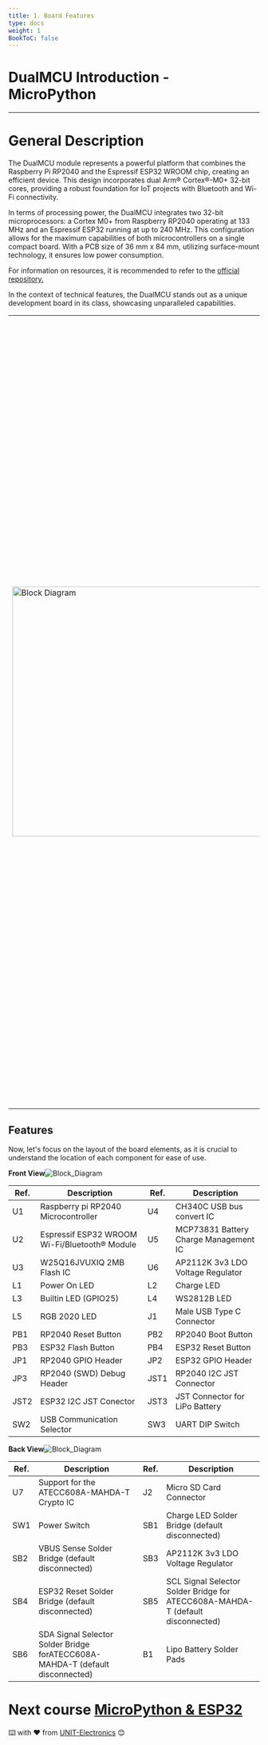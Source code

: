 ```yaml
---
title: 1. Board Features
type: docs
weight: 1
BookToC: false
---
```


<!-- # 8-bit enhanced USB microcontroller CH559 -->
# DualMCU Introduction - MicroPython  
<!-- 
## 1. Descripción general
El módulo DualMCU representa una innovadora fusión entre el microcontrolador Raspberry Pi RP2040 y el chip Espressif ESP32 WROOM, consolidados en un único y eficiente dispositivo. Este diseño aprovecha plenamente los núcleos duales Arm® Cortex®-M0+ de 32 bits, proporcionando una base sólida para la implementación de proyectos de Internet de las cosas (IoT) con conectividad Bluetooth® y Wi-Fi.

En términos de potencia de procesamiento, la DualMCU integra dos microprocesadores de 32 bits: un Cortex M0+ de Raspberry RP2040 que opera a 133 MHz y un Espressif ESP32 que alcanza hasta 240 MHz. Esta combinación estratégica permite capitalizar al máximo las capacidades de ambos microcontroladores en una única tarjeta de desarrollo. Con un tamaño de PCB de 36 mm x 84 mm y utilizando tecnología de montaje superficial, la DualMCU alberga cuatro núcleos programables, destacando por sus funciones inalámbricas avanzadas y un consumo de energía excepcionalmente bajo.

Para obtener información detallada y recursos adicionales, se recomienda visitar el repositorio oficial de la DualMCU.

En el contexto de sus características técnicas, la DualMCU se presenta como una tarjeta de desarrollo única en su clase, amalgamando los microcontroladores ESP32 y RP2040. Esta unión posibilita la creación de proyectos de IoT con conectividad Bluetooth® y Wi-Fi, entre otras funcionalidades. Pero, ¿qué distingue a esta placa de desarrollo? A continuación, resaltamos sus principales atributos técnicos.


<table>
    <tr>
        <td>
            <img src="/docs/1-Descripcion-general/images/dual.png" alt="Block Diagram" title="Block Diagram" style="width: 500px;">
        </td>
        <td>
            <strong>Fabricante:</strong> UNIT ELECTRONICS<br>
            <strong>Color de PCB:</strong> Negro<br>
            <strong>Dimensiones:</strong> 84mm x 36mm x 6.6mm<br>
            <strong>Peso:</strong> 22.57g<br>
            <strong>MCUs:</strong> RP2040 Dual Core + ESP32 WROOM-32E<br>
            <strong>USB a UART:</strong> CH340C<br>
            <strong>Conectores:</strong> 2 x I2C JST-SH Pitch 1mm, 1 MicroSD, USB Tipo C y JST-SH 2p Pitch 2mm: Conexión para batería.<br>
            <strong>Incluye:</strong> Tira header macho doble 2.54mm (2×3, 2×20 pines)<br>
            <strong>Memoria:</strong> W25Q16JVUXIQ 2MB NOR Flash, 532MHz Quad SPI y 66MB/S Tasa de transferencia continua de datos.<br>
            <strong>Alimentación:</strong> 3.3V LDO 600mA, 3.3V Power/Enable pin, VUSB Output/VIN: 3.2 a 6V DC, Interfaz para cargar baterías de 200mA con led incorporado.<br>
            <strong>SWITCH:</strong> Power Switch, Selector de comunicación USB, DIP Switch para comunicación UART, Botón de RESET y Cargador de arranque para reinicios rápidos de RP2040 y Boton de RESET y FLASH/BOOT.<br>
            <strong>LED´S:</strong> RGB WS2812B NoePixel: Conexión a RP2040 GPIO, RGB Cátodo común: Conexión a ESP32 GPIO y Builtin Led: Led de propósito general conectado al GPIO25 RP2040.<br>
            <strong>MICROSD CARD:</strong> Conexión a ESP32 y Interfaz de comunicación: VSPI.
        </td>
    </tr>
</table>


---


##  Características
Ahora, centrémonos en la disposición de elementos de la placa, ya que es crucial comprender la ubicación de cada componente para facilitar su uso.

**Vista frontal** ![Block_Diagram](/docs/1-Descripcion-general/images/Front_View_DualMCU_Topology.jpg "Block Diagram")

| Ref. | Descripción | Ref. | Descripción
|----------|----------|----------|-------|
|  U1  | Microcontrolador Raspberry Pi RP2040   |   U4  | Circuito integrado de conversión USB CH340C |
|  U2  | Módulo Wi-Fi/Bluetooth® Espressif ESP32 WROOM    |   U5  | Circuito integrado de gestión de carga de batería MCP73831 |
|  U3  | Circuito integrado de memoria flash de 2 MB W25Q16JVUXIQ  |   U6  | Regulador de voltaje LDO 3.3V AP2112K |
|  L1  | LED de encendido   |   L2  | LED de carga |
|  L3  | LED (GPIO25)   |   L4  | WS2812B LED |
|  L5  | LED RGB 2020  |   J1  | Conector USB tipo C macho |
|  PB1  | Botón de reinicio RP2040   |   PB2  |  Botón de arranque RP2040 |
|  PB3  | Botón de flasheo ESP32     |   PB4  | Botón de reinicio ESP32 |
|  JP1  |GPIO Pines de la RP2040    |   JP2  | ESP32 GPIO Header |
|  JP3  |RP2040 (SWD) Debug Header    |   JST1  | Conector JST I2C RP2040  |
|  JST2  | Conector JST I2C ESP32  |   JST3  | Conector JST para batería de litio (LiPo) |
|  SW2  | Selector de comunicación USB   |   SW3  | Interruptor DIP UART |

**Vista reverso**

![Block_Diagram](/docs/1-Descripcion-general/images/Back_View_DualMCU_Topology.jpg "Block Diagram")

| Ref. | Description | Ref. | Description
|----------|----------|----------|-------|
|  U7  | Soporte para el circuito integrado criptográfico ATECC608A-MAHDA-T   |   J2  |  Conector para tarjeta microSD |
|  SW1  | Interruptor de encendido   |   SB1  | Puente de soldadura del LED de carga (desconectado por defecto) |
|  SB2  | Puente de soldadura del sensor VBUS (desconectado por defecto) |   SB3  | Regulador de voltaje LDO 3.3V AP2112K |
|  SB4  | uente de soldadura del reinicio ESP32 (desconectado por defecto)   |   SB5  |  Puente de soldadura del selector de señal SCL para ATECC608A-MAHDA-T (desconectado por defecto)|
|  SB6  | Puente de soldadura del selector de señal SDA para ATECC608A-MAHDA-T (desconectado por defecto)|   B1  |Pads de soldadura para batería de litio (LiPo) |

---
---
#  Continua con el curso [Micropython y el ESP32](/docs/2-micropython/) -->

--------------------------------------------------------------------------
# General Description
The DualMCU module represents a powerful platform that combines the Raspberry Pi RP2040 and the Espressif ESP32 WROOM chip, creating an efficient device. This design incorporates dual Arm® Cortex®-M0+ 32-bit cores, providing a robust foundation for IoT projects with Bluetooth and Wi-Fi connectivity.

In terms of processing power, the DualMCU integrates two 32-bit microprocessors: a Cortex M0+ from Raspberry RP2040 operating at 133 MHz and an Espressif ESP32 running at up to 240 MHz. This configuration allows for the maximum capabilities of both microcontrollers on a single compact board. With a PCB size of 36 mm x 84 mm, utilizing surface-mount technology, it ensures low power consumption.

For information on resources, it is recommended to refer to the <a href="https://github.com/UNIT-Electronics/DualMCU" target="_blank">official repository.</a>

In the context of technical features, the DualMCU stands out as a unique development board in its class, showcasing unparalleled capabilities.


<table>
    <tr>
        <td>
            <img src="/dual/docs/1-Descripcion-general/images/dual.png" alt="Block Diagram" title="Block Diagram" style="width: 500px;">
        </td>
        <td>
            <strong>Manufacturer:</strong> UNIT ELECTRONICS<br>
            <strong>PCB Color:</strong> Black<br>
            <strong>Dimensions:</strong> 84mm x 36mm x 6.6mm<br>
            <strong>Weight:</strong> 22.57g<br>
            <strong>MCUs:</strong> RP2040 Dual Core + ESP32 WROOM-32E<br>
            <strong>USB to UART:</strong> CH340C<br>
            <strong>Connectors:</strong> 2 x I2C JST-SH Pitch 1mm, 1 MicroSD, USB Type C, and JST-SH 2p Pitch 2mm: Battery Connection.<br>
            <strong>Includes:</strong> Double 2.54mm Male Header Strip (2×3, 2×20 pins)<br>
            <strong>Memory:</strong> W25Q16JVUXIQ 2MB NOR Flash, 532MHz Quad SPI, and 66MB/S Continuous Data Transfer Rate.<br>
            <strong>Power:</strong> 3.3V LDO 600mA, 3.3V Power/Enable pin, VUSB Output/VIN: 3.2 to 6V DC, Interface for charging 200mA batteries with built-in LED.<br>
            <strong>Switch:</strong> Power Switch, USB Communication Selector, DIP Switch for UART communication, RESET Button, and Bootloader for quick restarts of RP2040. RESET and FLASH/BOOT Button.<br>
            <strong>LEDs:</strong> WS2812B NeoPixel RGB LEDs connected to RP2040 GPIO, Common-cathode RGB LED connected to ESP32 GPIO, and Built-in LED: General-purpose LED connected to RP2040 GPIO25.<br>
            <strong>MICROSD CARD:</strong> Connection to ESP32 and Communication Interface: VSPI.
                    </td>
    </tr>
</table>

## Features

Now, let's focus on the layout of the board elements, as it is crucial to understand the location of each component for ease of use.

**Front View**![Block_Diagram](/dual/docs/1-Descripcion-general/images/Front_View_DualMCU_Topology.jpg "Block Diagram")

| Ref. | Description | Ref. | Description
|----------|----------|----------|-------|
|  U1  | Raspberry pi RP2040 Microcontroller   |   U4  | CH340C USB bus convert IC |
|  U2  | Espressif ESP32 WROOM Wi-Fi/Bluetooth® Module   |   U5  | MCP73831 Battery Charge Management IC |
|  U3  | W25Q16JVUXIQ 2MB Flash IC   |   U6  | AP2112K 3v3 LDO Voltage Regulator |
|  L1  | Power On LED   |   L2  | Charge LED |
|  L3  | Builtin LED (GPIO25)   |   L4  | WS2812B LED |
|  L5  |RGB 2020 LED   |   J1  | Male USB Type C Connector |
|  PB1  |RP2040 Reset Button   |   PB2  | RP2040 Boot Button |
|  PB3  |ESP32 Flash Button    |   PB4  | ESP32 Reset Button |
|  JP1  |RP2040 GPIO Header    |   JP2  | ESP32 GPIO Header |
|  JP3  |RP2040 (SWD) Debug Header    |   JST1  | RP2040 I2C JST Connector |
|  JST2  |ESP32 I2C JST Conector   |   JST3  | JST Connector for LiPo Battery |
|  SW2  |USB Communication Selector   |   SW3  | UART DIP Switch |

**Back View**![Block_Diagram](/dual/docs/1-Descripcion-general/images/Back_View_DualMCU_Topology.jpg "Block Diagram")


| Ref. | Description | Ref. | Description
|----------|----------|----------|-------|
|  U7  | Support for the ATECC608A-MAHDA-T Crypto IC   |   J2  | Micro SD Card Connector |
|  SW1  | Power Switch   |   SB1  | Charge LED Solder Bridge (default disconnected) |
|  SB2  | VBUS Sense Solder Bridge (default disconnected) |   SB3  | AP2112K 3v3 LDO Voltage Regulator |
|  SB4  | ESP32 Reset Solder Bridge (default disconnected)   |   SB5  | SCL Signal Selector Solder Bridge for ATECC608A-MAHDA-T (default disconnected)|
|  SB6  | SDA Signal Selector Solder Bridge forATECC608A-MAHDA-T (default disconnected)|   B1  | Lipo Battery Solder Pads |


#  Next course [MicroPython & ESP32](/dual/docs/2-micropython/)
⌨️ with ❤️ from [UNIT-Electronics](https://github.com/UNIT-Electronics) 😊